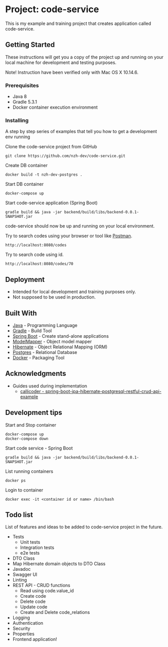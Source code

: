 # Project: code-service

This is my example and training project that creates application called code-service.

## Getting Started

These instructions will get you a copy of the project up and running on your local machine for development and testing purposes.

Note! Instruction have been verified only with Mac OS X 10.14.6.

### Prerequisites

* Java 8
* Gradle 5.3.1
* Docker container execution environment

### Installing

A step by step series of examples that tell you how to get a development env running

Clone the code-service project from GitHub

```
git clone https://github.com/nzh-dev/code-service.git
```

Create DB container

```
docker build -t nzh-dev-postgres .
```

Start DB container
```
docker-compose up
```

Start code-service application (Spring Boot)

```
gradle build && java -jar backend/build/libs/backend-0.0.1-SNAPSHOT.jar
```

code-service should now be up and running on your local environment.

Try to search codes using your browser or tool like [Postman](https://www.getpostman.com/).
```
http://localhost:8080/codes
```

Try to search code using id.
```
http://localhost:8080/codes/70
```

## Deployment

* Intended for local development and training purposes only.
* Not supposed to be used in production.

## Built With

* [Java](https://www.java.com/) - Programming Language
* [Gradle](https://gradle.org/) - Build Tool
* [Spring Boot](https://spring.io/projects/spring-boot) - Create stand-alone applications
* [ModelMapper](http://modelmapper.org/) - Object model mapper 
* [Hibernate](https://hibernate.org/) - Object Relational Mapping (ORM)
* [Postgres](https://www.postgresql.org/) - Relational Database
* [Docker](https://www.docker.com/) - Packaging Tool

## Acknowledgments

* Guides used during implementation
    * [callicoder - spring-boot-jpa-hibernate-postgresql-restful-crud-api-example](https://www.callicoder.com/spring-boot-jpa-hibernate-postgresql-restful-crud-api-example/)

## Development tips

Start and Stop container
```
docker-compose up
docker-compose down
```
Start code service - Spring Boot
```
gradle build && java -jar backend/build/libs/backend-0.0.1-SNAPSHOT.jar
```
List running containers
```
docker ps
```
Login to container
```
docker exec -it <container id or name> /bin/bash
```

## Todo list

List of features and ideas to be added to code-service project in the future.

* Tests
    * Unit tests
    * Integration tests
    * e2e tests
* DTO Class
* Map Hibernate domain objects to DTO Class
* Javadoc
* Swagger UI
* Linting
* REST API - CRUD functions
    * Read using code.value_id
    * Create code
    * Delete code
    * Update code
    * Create and Delete code_relations
* Logging
* Authentication
* Security
* Properties
* Frontend application!